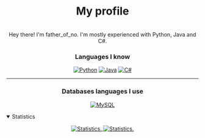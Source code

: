 <div>
  <p align="center">
    <h1 align="center" >My profile</h1>
    <br>
    <div align="center">
   Hey there! I'm father_of_no. I'm mostly experienced with Python, Java and C#.
    </div>
  </p>
  
 
  </div>
<div>
  <h3 align="center">Languages I know<br></h3>
  <p align="center">
  <a href="https://www.python.org"><img alt="Python" src="https://img.shields.io/badge/python-3670A0?style=for-the-badge&logo=python&logoColor=ffdd54"></a>
  <a href="https://www.java.com" target="_blank"><img alt="Java" src="https://img.shields.io/badge/java-%23ED8B00.svg?style=for-the-badge&logo=java&logoColor=white"></a>
  <a href="https://www.microsoft.com"><img alt="C#" src="https://img.shields.io/badge/c%23-%23239120.svg?style=for-the-badge&logo=c-sharp&logoColor=white"></a>
</p>
  
  <hr>
  

  
  
  <div>
  <h3 align="center">Databases languages I use</h3>
  <p align="center">
    <a href="https://mysql.org" target="_blank"><img alt="MySQL" src="https://img.shields.io/badge/mysql-%2300f.svg?style=for-the-badge&logo=mysql&logoColor=white"></a>
    </p>
  </div>
  
  
<details style="cursor: pointer;" open>
  <summary>Statistics</summary>
<p align=center>
<a href="https://github.com/realfartherofno">
  <img align="center" src="https://github-readme-stats.vercel.app/api?username=realfartherofno&show_icons=true&include_all_commits=true&show_icons=true&title_color=fff&icon_color=f0f0f0&text_color=f0f0f0&bg_color=151b22&hide_border=true" alt="Statistics." />
  <img align="center" src="https://github-readme-stats.vercel.app/api/top-langs/?username=realfatherofno&show_icons=true&show_icons=true&title_color=&icon_color=f0f0f0&text_color=f0f0f0&bg_color=151b22&hide_border=true" alt="Statistics." />
</a>
</p>
</details>
    
</details>

</div>
